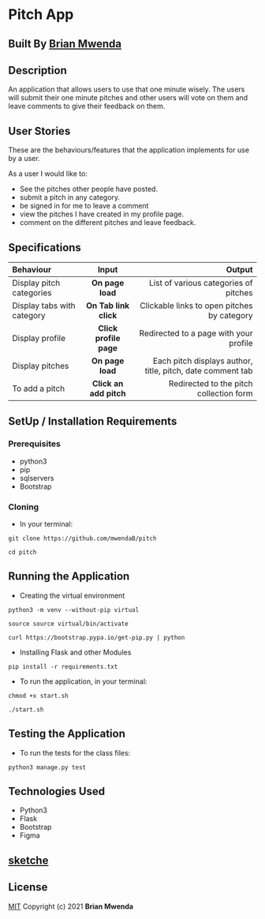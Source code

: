 # Pitch App

## Built By [Brian Mwenda](https://github.com/mwendaB)

## Description
An application that allows users to use that one minute wisely. The users will submit their one minute pitches and other users will vote on them and leave comments to give their feedback on them.


## User Stories
These are the behaviours/features that the application implements for use by a user.

As a user I would like to:
* See the pitches other people have posted.
* submit a pitch in any category.
* be signed in for me to leave a comment
* view the pitches I have created in my profile page.
* comment on the different pitches and leave feedback.

## Specifications
| Behaviour | Input | Output |
| :---------------- | :---------------: | ------------------: |
| Display pitch categories | **On page load** | List of various categories of pitches |
| Display tabs with  category | **On Tab link click** | Clickable links to open pitches by category |
| Display profile | **Click profile page** | Redirected to a page with your profile |
| Display pitches | **On page load** | Each pitch displays author, title, pitch, date comment tab |
| To add a pitch  | **Click an add pitch** | Redirected to the pitch collection form|


## SetUp / Installation Requirements
### Prerequisites
* python3
* pip
* sqlservers
* Bootstrap

### Cloning
* In your terminal:

```
git clone https://github.com/mwendaB/pitch
```



```
cd pitch
```

## Running the Application
* Creating the virtual environment

```
python3 -m venv --without-pip virtual
```

```
source source virtual/bin/activate
```

```
curl https://bootstrap.pypa.io/get-pip.py | python
```

* Installing Flask and other Modules
```
pip install -r requirements.txt
```

* To run the application, in your terminal:

```
chmod +x start.sh
```

```
./start.sh
```

## Testing the Application
* To run the tests for the class files:
         
```
python3 manage.py test
```

## Technologies Used
* Python3
* Flask
* Bootstrap
* Figma
## [sketche](https://www.figma.com/file/PmU0tyOTW6RVrqRcI8gSfQ/pitch-app?node-id=2%3A9)

## License
[MIT](license)
Copyright (c) 2021 **Brian Mwenda**